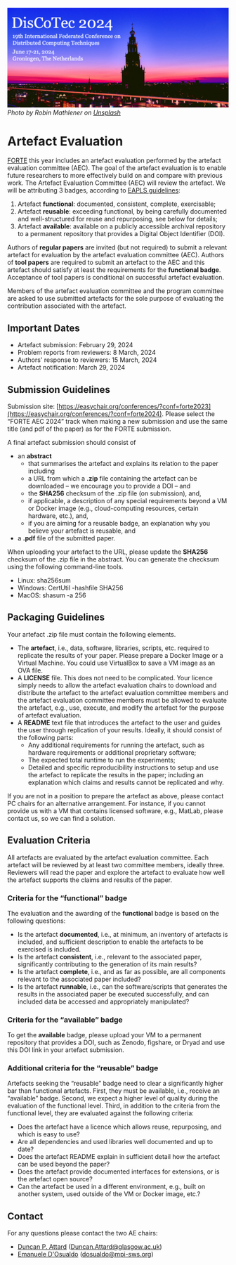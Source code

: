 [![](banner2024.v2.png)](.)
*Photo by Robin Mathlener on [Unsplash](https://unsplash.com/photos/black-concrete-building-during-night-time-3x-fuFPs-G0)*

# Artefact Evaluation
[FORTE](https://www.discotec.org/2024/forte) this year includes an artefact evaluation performed by the artefact evaluation committee (AEC). The goal of the artefact evaluation is to enable future researchers to more effectively build on and compare with previous work. The Artefact Evaluation Committee (AEC) will review the artefact. We will be attributing 3 badges, according to [EAPLS guidelines](https://eapls.org/pages/artifact_badges/):
1.	Artefact **functional**: documented, consistent, complete, exercisable;
2.	Artefact **reusable**: exceeding functional, by being carefully documented and well-structured for reuse and repurposing, see below for details;
3.	Artefact **available**: available on a publicly accessible archival repository to a permanent repository that provides a Digital Object Identifier (DOI).

Authors of **regular papers** are invited (but not required) to submit a relevant artefact for evaluation by the artefact evaluation committee (AEC). Authors of **tool papers** are required to submit an artefact to the AEC and this artefact should satisfy at least the requirements for the **functional badge**. Acceptance of tool papers is conditional on successful artefact evaluation.

Members of the artefact evaluation committee and the program committee are asked to use submitted artefacts for the sole purpose of evaluating the contribution associated with the artefact.

## Important Dates

* Artefact submission: February 29, 2024
* Problem reports from reviewers: 8 March, 2024 
* Authors' response to reviewers: 15 March, 2024 
* Artefact notification: March 29, 2024

## Submission Guidelines
Submission site: [https://easychair.org/conferences/?conf=forte2023](https://easychair.org/conferences/?conf=forte2024). Please select the “FORTE AEC 2024” track when making a new submission and use the same title (and pdf of the paper) as for the FORTE submission.

A final artefact submission should consist of
* an **abstract**
    * that summarises the artefact and explains its relation to the paper including
    * a URL from which a **.zip** file containing the artefact can be downloaded – we encourage you to provide a DOI – and
    * the **SHA256** checksum of the .zip file (on submission), and,
    * if applicable, a description of any special requirements beyond a VM or Docker image (e.g., cloud-computing resources, certain hardware, etc.), and,
    * if you are aiming for a reusable badge, an explanation why you believe your artefact is reusable, and
* a **.pdf** file of the submitted paper.

When uploading your artefact to the URL, please update the **SHA256** checksum of the .zip file in the abstract. You can generate the checksum using the following command-line tools.
* Linux: sha256sum <file>
* Windows: CertUtil -hashfile <file> SHA256
* MacOS: shasum -a 256 <file>
    
## Packaging Guidelines
Your artefact .zip file must contain the following elements.
* The **artefact**, i.e., data, software, libraries, scripts, etc. required to replicate the results of your paper. Please prepare a Docker Image or a Virtual Machine. You could use VirtualBox to save a VM image as an OVA file.
* A **LICENSE** file. This does not need to be complicated. Your licence simply needs to allow the artefact evaluation chairs to download and distribute the artefact to the artefact evaluation committee members and the artefact evaluation committee members must be allowed to evaluate the artefact, e.g., use, execute, and modify the artefact for the purpose of artefact evaluation.
* A **README** text file that introduces the artefact to the user and guides the user through replication of your results. Ideally, it should consist of the following parts:
    * Any additional requirements for running the artefact, such as hardware requirements or additional proprietary software;
    * The expected total runtime to run the experiments;
    * Detailed and specific reproducibility instructions to setup and use the artefact to replicate the results in the paper; including an explanation which claims and results cannot be replicated and why.
    
If you are not in a position to prepare the artefact as above, please contact PC chairs for an alternative arrangement. For instance, if you cannot provide us with a VM that contains licensed software, e.g., MatLab, please contact us, so we can find a solution.

## Evaluation Criteria
All artefacts are evaluated by the artefact evaluation committee. Each artefact will be reviewed by at least two committee members, ideally three. Reviewers will read the paper and explore the artefact to evaluate how well the artefact supports the claims and results of the paper.
    
### Criteria for the “functional” badge
The evaluation and the awarding of the **functional** badge is based on the following questions:
* Is the artefact **documented**, i.e., at minimum, an inventory of artefacts is included, and sufficient description to enable the artefacts to be exercised is included.
* Is the artefact **consistent**, i.e., relevant to the associated paper, significantly contributing to the generation of its main results?
* Is the artefact **complete**, i.e., and as far as possible, are all components relevant to the associated paper included?
* Is the artefact **runnable**, i.e., can the software/scripts that generates the results in the associated paper be executed successfully, and can included data be accessed and appropriately manipulated?
    
### Criteria for the “available” badge
To get the **available** badge, please upload your VM to a permanent repository that provides a DOI, such as Zenodo, figshare, or Dryad and use this DOI link in your artefact submission.
    
### Additional criteria for the “reusable” badge
Artefacts seeking the “reusable” badge need to clear a significantly higher bar than functional artefacts. First, they must be available, i.e., receive an “available” badge. Second, we expect a higher level of quality during the evaluation of the functional level. Third, in addition to the criteria from the functional level, they are evaluated against the following criteria: 
* Does the artefact have a licence which allows reuse, repurposing, and which is easy to use?
* Are all dependencies and used libraries well documented and up to date?
* Does the artefact README explain in sufficient detail how the artefact can be used beyond the paper?
* Does the artefact provide documented interfaces for extensions, or is the artefact open source?
* Can the artefact be used in a different environment, e.g., built on another system, used outside of the VM or Docker image, etc.?
    
## Contact
For any questions please contact the two AE chairs:
* [Duncan P. Attard](https://duncanatt.github.io/) (Duncan.Attard@glasgow.ac.uk)
* [Emanuele D'Osualdo](https://www.emanueledosualdo.com/) (dosualdo@mpi-sws.org)

